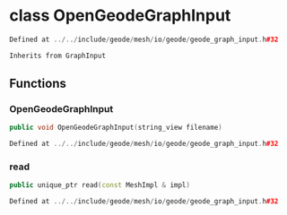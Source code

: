 # class OpenGeodeGraphInput

```cpp
Defined at ../../include/geode/mesh/io/geode/geode_graph_input.h#32
```

```cpp
Inherits from GraphInput
```



## Functions

### OpenGeodeGraphInput

```cpp
public void OpenGeodeGraphInput(string_view filename)
```

```cpp
Defined at ../../include/geode/mesh/io/geode/geode_graph_input.h#32
```

### read

```cpp
public unique_ptr read(const MeshImpl & impl)
```

```cpp
Defined at ../../include/geode/mesh/io/geode/geode_graph_input.h#32
```



